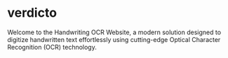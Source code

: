 # verdicto
Welcome to the Handwriting OCR Website, a modern solution designed to digitize handwritten text effortlessly using cutting-edge Optical Character Recognition (OCR) technology. 
